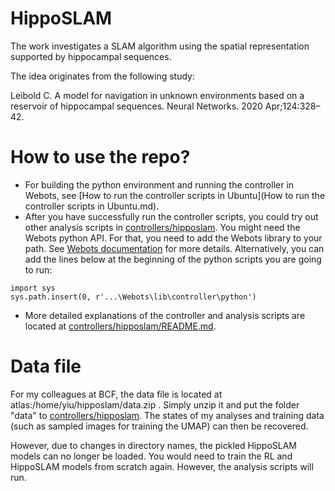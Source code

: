 # HippoSLAM

The work investigates a SLAM algorithm using the spatial representation supported by hippocampal sequences. 

The idea originates from the following study: 

Leibold C. A model for navigation in unknown environments based on a reservoir of hippocampal sequences. Neural Networks. 2020 Apr;124:328–42.

 


# How to use the repo?

- For building the python environment and running the controller in Webots, see [How to run the controller scripts in Ubuntu](How to run the controller scripts in Ubuntu.md).
- After you have successfully run the controller scripts, you could try out other analysis scripts in [controllers/hipposlam](controllers/hipposlam). You might need the Webots python API. For that, you need to add the Webots library to your path. See [Webots documentation](https://cyberbotics.com/doc/guide/using-your-ide#pycharm) for more details. Alternatively, you can add the lines below at the beginning of the python scripts you are going to run:
```
import sys
sys.path.insert(0, r'...\Webots\lib\controller\python')
```
- More detailed explanations of the controller and analysis scripts are located at [controllers/hipposlam/README.md](controllers/hipposlam/README.md).

# Data file

For my colleagues at BCF, the data file is located at atlas:/home/yiu/hipposlam/data.zip . Simply unzip it and put the folder "data" to [controllers/hipposlam](controllers/hipposlam). The states of my analyses and training data (such as sampled images for training the UMAP) can then be recovered. 

However, due to changes in directory names, the pickled HippoSLAM models can no longer be loaded. You would need to train the RL and HippoSLAM models from scratch again. However, the analysis scripts will run.